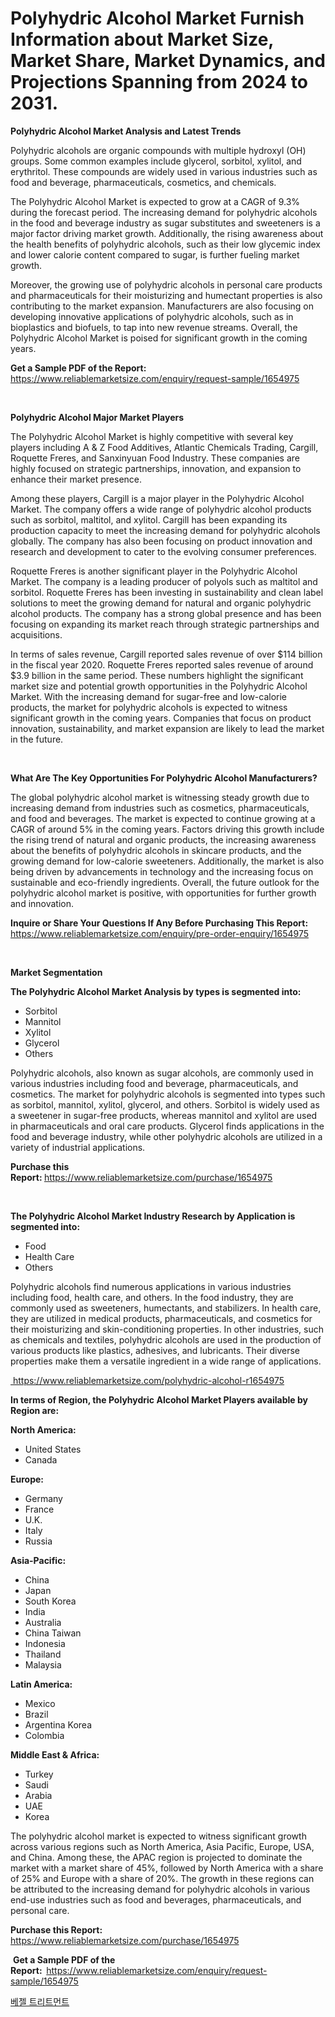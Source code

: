 <p><h1>Polyhydric Alcohol Market Furnish Information about Market Size, Market Share, Market Dynamics, and Projections Spanning from 2024 to 2031.</h1></p><p><strong>Polyhydric Alcohol Market Analysis and Latest Trends</strong></p>
<p><p>Polyhydric alcohols are organic compounds with multiple hydroxyl (OH) groups. Some common examples include glycerol, sorbitol, xylitol, and erythritol. These compounds are widely used in various industries such as food and beverage, pharmaceuticals, cosmetics, and chemicals.</p><p>The Polyhydric Alcohol Market is expected to grow at a CAGR of 9.3% during the forecast period. The increasing demand for polyhydric alcohols in the food and beverage industry as sugar substitutes and sweeteners is a major factor driving market growth. Additionally, the rising awareness about the health benefits of polyhydric alcohols, such as their low glycemic index and lower calorie content compared to sugar, is further fueling market growth.</p><p>Moreover, the growing use of polyhydric alcohols in personal care products and pharmaceuticals for their moisturizing and humectant properties is also contributing to the market expansion. Manufacturers are also focusing on developing innovative applications of polyhydric alcohols, such as in bioplastics and biofuels, to tap into new revenue streams. Overall, the Polyhydric Alcohol Market is poised for significant growth in the coming years.</p></p>
<p><strong>Get a Sample PDF of the Report:&nbsp;</strong> <a href="https://www.reliablemarketsize.com/enquiry/request-sample/1654975">https://www.reliablemarketsize.com/enquiry/request-sample/1654975</a></p>
<p>&nbsp;</p>
<p><strong>Polyhydric Alcohol Major Market Players</strong></p>
<p><p>The Polyhydric Alcohol Market is highly competitive with several key players including A & Z Food Additives, Atlantic Chemicals Trading, Cargill, Roquette Freres, and Sanxinyuan Food Industry. These companies are highly focused on strategic partnerships, innovation, and expansion to enhance their market presence.</p><p>Among these players, Cargill is a major player in the Polyhydric Alcohol Market. The company offers a wide range of polyhydric alcohol products such as sorbitol, maltitol, and xylitol. Cargill has been expanding its production capacity to meet the increasing demand for polyhydric alcohols globally. The company has also been focusing on product innovation and research and development to cater to the evolving consumer preferences.</p><p>Roquette Freres is another significant player in the Polyhydric Alcohol Market. The company is a leading producer of polyols such as maltitol and sorbitol. Roquette Freres has been investing in sustainability and clean label solutions to meet the growing demand for natural and organic polyhydric alcohol products. The company has a strong global presence and has been focusing on expanding its market reach through strategic partnerships and acquisitions.</p><p>In terms of sales revenue, Cargill reported sales revenue of over $114 billion in the fiscal year 2020. Roquette Freres reported sales revenue of around $3.9 billion in the same period. These numbers highlight the significant market size and potential growth opportunities in the Polyhydric Alcohol Market. With the increasing demand for sugar-free and low-calorie products, the market for polyhydric alcohols is expected to witness significant growth in the coming years. Companies that focus on product innovation, sustainability, and market expansion are likely to lead the market in the future.</p></p>
<p>&nbsp;</p>
<p><strong>What Are The Key Opportunities For Polyhydric Alcohol Manufacturers?</strong></p>
<p><p>The global polyhydric alcohol market is witnessing steady growth due to increasing demand from industries such as cosmetics, pharmaceuticals, and food and beverages. The market is expected to continue growing at a CAGR of around 5% in the coming years. Factors driving this growth include the rising trend of natural and organic products, the increasing awareness about the benefits of polyhydric alcohols in skincare products, and the growing demand for low-calorie sweeteners. Additionally, the market is also being driven by advancements in technology and the increasing focus on sustainable and eco-friendly ingredients. Overall, the future outlook for the polyhydric alcohol market is positive, with opportunities for further growth and innovation.</p></p>
<p><strong>Inquire or Share Your Questions If Any Before Purchasing This Report:</strong> <a href="https://www.reliablemarketsize.com/enquiry/pre-order-enquiry/1654975">https://www.reliablemarketsize.com/enquiry/pre-order-enquiry/1654975</a></p>
<p>&nbsp;</p>
<p><strong>Market Segmentation</strong></p>
<p><strong>The Polyhydric Alcohol Market Analysis by types is segmented into:</strong></p>
<p><ul><li>Sorbitol</li><li>Mannitol</li><li>Xylitol</li><li>Glycerol</li><li>Others</li></ul></p>
<p><p>Polyhydric alcohols, also known as sugar alcohols, are commonly used in various industries including food and beverage, pharmaceuticals, and cosmetics. The market for polyhydric alcohols is segmented into types such as sorbitol, mannitol, xylitol, glycerol, and others. Sorbitol is widely used as a sweetener in sugar-free products, whereas mannitol and xylitol are used in pharmaceuticals and oral care products. Glycerol finds applications in the food and beverage industry, while other polyhydric alcohols are utilized in a variety of industrial applications.</p></p>
<p><strong>Purchase this Report:&nbsp;</strong><a href="https://www.reliablemarketsize.com/purchase/1654975">https://www.reliablemarketsize.com/purchase/1654975</a></p>
<p>&nbsp;</p>
<p><strong>The Polyhydric Alcohol Market Industry Research by Application is segmented into:</strong></p>
<p><ul><li>Food</li><li>Health Care</li><li>Others</li></ul></p>
<p><p>Polyhydric alcohols find numerous applications in various industries including food, health care, and others. In the food industry, they are commonly used as sweeteners, humectants, and stabilizers. In health care, they are utilized in medical products, pharmaceuticals, and cosmetics for their moisturizing and skin-conditioning properties. In other industries, such as chemicals and textiles, polyhydric alcohols are used in the production of various products like plastics, adhesives, and lubricants. Their diverse properties make them a versatile ingredient in a wide range of applications.</p></p>
<p><a href="https://www.reliablemarketsize.com/polyhydric-alcohol-r1654975">&nbsp;https://www.reliablemarketsize.com/polyhydric-alcohol-r1654975</a></p>
<p><strong>In terms of Region, the Polyhydric Alcohol Market Players available by Region are:</strong></p>
<p>
    <p> <strong> North America: </strong>
        <ul>
            <li>United States</li>
            <li>Canada</li>
        </ul>
        </p> 
    <p> <strong> Europe: </strong>
        <ul>
            <li>Germany</li>
            <li>France</li>
            <li>U.K.</li>
            <li>Italy</li>
            <li>Russia</li>
        </ul>
        </p> 
    <p> <strong> Asia-Pacific: </strong>
        <ul>
            <li>China</li>
            <li>Japan</li>
            <li>South Korea</li>
            <li>India</li>
            <li>Australia</li>
            <li>China Taiwan</li>
            <li>Indonesia</li>
            <li>Thailand</li>
            <li>Malaysia</li>
        </ul>
        </p> 
    <p> <strong> Latin America: </strong>
        <ul>
            <li>Mexico</li>
            <li>Brazil</li>
            <li>Argentina Korea</li>
            <li>Colombia</li>
        </ul>
        </p> 
    <p> <strong> Middle East & Africa: </strong>
        <ul>
            <li>Turkey</li>
            <li>Saudi</li>
            <li>Arabia</li>
            <li>UAE</li>
            <li>Korea</li>
        </ul>
    </p>
    </p>
<p><p>The polyhydric alcohol market is expected to witness significant growth across various regions such as North America, Asia Pacific, Europe, USA, and China. Among these, the APAC region is projected to dominate the market with a market share of 45%, followed by North America with a share of 25% and Europe with a share of 20%. The growth in these regions can be attributed to the increasing demand for polyhydric alcohols in various end-use industries such as food and beverages, pharmaceuticals, and personal care.</p></p>
<p><strong>Purchase this Report: </strong><a href="https://www.reliablemarketsize.com/purchase/1654975">https://www.reliablemarketsize.com/purchase/1654975</a></p>
<p>&nbsp;<strong>Get a Sample PDF of the Report:&nbsp;&nbsp;</strong><a href="https://www.reliablemarketsize.com/enquiry/request-sample/1654975">https://www.reliablemarketsize.com/enquiry/request-sample/1654975</a></p>
<p><strong></strong></p>
<p><p><a href="https://github.com/KellyLyncyh543964/Market-Research-Report-List-3/blob/main/368478181744.md">베젤 트리트먼트</a></p></p>